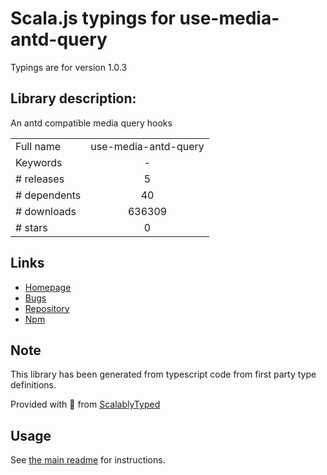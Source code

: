 
# Scala.js typings for use-media-antd-query

Typings are for version 1.0.3

## Library description:
An antd compatible media query hooks

|                    |                 |
| ------------------ | :-------------: |
| Full name          | use-media-antd-query |
| Keywords           | - |
| # releases         | 5 |
| # dependents       | 40 |
| # downloads        | 636309 |
| # stars            | 0 |

## Links
- [Homepage](https://github.com/chenshuai2144/useMediaQuery#readme)
- [Bugs](https://github.com/chenshuai2144/useMediaQuery/issues)
- [Repository](https://github.com/chenshuai2144/useMediaQuery)
- [Npm](https://www.npmjs.com/package/use-media-antd-query)
    


## Note
This library has been generated from typescript code from first party type definitions.

Provided with :purple_heart: from [ScalablyTyped](https://github.com/oyvindberg/ScalablyTyped)

## Usage
See [the main readme](../../readme.md) for instructions.


